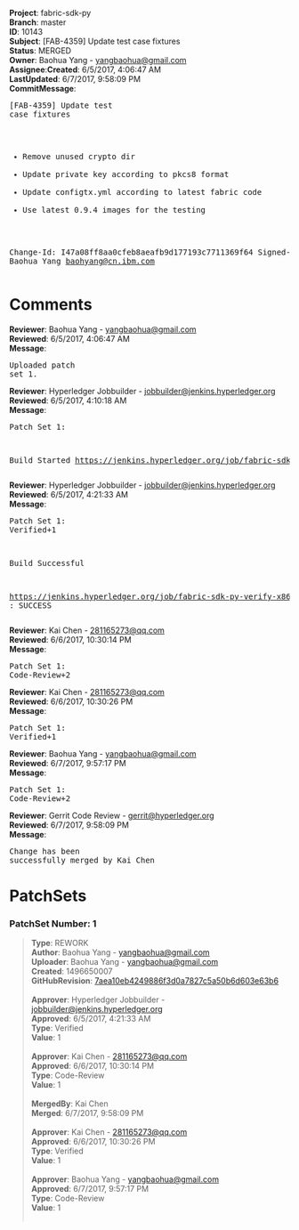 <strong>Project</strong>: fabric-sdk-py</br><strong>Branch</strong>: master<br><strong>ID</strong>: 10143<br><strong>Subject</strong>: [FAB-4359] Update test case fixtures<br><strong>Status</strong>: MERGED<br><strong>Owner</strong>: Baohua Yang - yangbaohua@gmail.com<br><strong>Assignee</strong>:<strong>Created</strong>: 6/5/2017, 4:06:47 AM<br><strong>LastUpdated</strong>: 6/7/2017, 9:58:09 PM<br><strong>CommitMessage</strong>:<br><pre>[FAB-4359] Update test case fixtures

* Remove unused crypto dir
* Update private key according to pkcs8 format
* Update configtx.yml according to latest fabric code
* Use latest 0.9.4 images for the testing

Change-Id: I47a08ff8aa0cfeb8aeafb9d177193c7711369f64
Signed-off-by: Baohua Yang <baohyang@cn.ibm.com>
</pre><h1>Comments</h1><strong>Reviewer</strong>: Baohua Yang - yangbaohua@gmail.com<br><strong>Reviewed</strong>: 6/5/2017, 4:06:47 AM<br><strong>Message</strong>: <pre>Uploaded patch set 1.</pre><strong>Reviewer</strong>: Hyperledger Jobbuilder - jobbuilder@jenkins.hyperledger.org<br><strong>Reviewed</strong>: 6/5/2017, 4:10:18 AM<br><strong>Message</strong>: <pre>Patch Set 1:

Build Started https://jenkins.hyperledger.org/job/fabric-sdk-py-verify-x86_64/161/</pre><strong>Reviewer</strong>: Hyperledger Jobbuilder - jobbuilder@jenkins.hyperledger.org<br><strong>Reviewed</strong>: 6/5/2017, 4:21:33 AM<br><strong>Message</strong>: <pre>Patch Set 1: Verified+1

Build Successful 

https://jenkins.hyperledger.org/job/fabric-sdk-py-verify-x86_64/161/ : SUCCESS</pre><strong>Reviewer</strong>: Kai Chen - 281165273@qq.com<br><strong>Reviewed</strong>: 6/6/2017, 10:30:14 PM<br><strong>Message</strong>: <pre>Patch Set 1: Code-Review+2</pre><strong>Reviewer</strong>: Kai Chen - 281165273@qq.com<br><strong>Reviewed</strong>: 6/6/2017, 10:30:26 PM<br><strong>Message</strong>: <pre>Patch Set 1: Verified+1</pre><strong>Reviewer</strong>: Baohua Yang - yangbaohua@gmail.com<br><strong>Reviewed</strong>: 6/7/2017, 9:57:17 PM<br><strong>Message</strong>: <pre>Patch Set 1: Code-Review+2</pre><strong>Reviewer</strong>: Gerrit Code Review - gerrit@hyperledger.org<br><strong>Reviewed</strong>: 6/7/2017, 9:58:09 PM<br><strong>Message</strong>: <pre>Change has been successfully merged by Kai Chen</pre><h1>PatchSets</h1><h3>PatchSet Number: 1</h3><blockquote><strong>Type</strong>: REWORK<br><strong>Author</strong>: Baohua Yang - yangbaohua@gmail.com<br><strong>Uploader</strong>: Baohua Yang - yangbaohua@gmail.com<br><strong>Created</strong>: 1496650007<br><strong>GitHubRevision</strong>: [7aea10eb4249886f3d0a7827c5a50b6d603e63b6](https://github.com/hyperledger/fabric-sdk-py/commit/7aea10eb4249886f3d0a7827c5a50b6d603e63b6)<br><br><strong>Approver</strong>: Hyperledger Jobbuilder - jobbuilder@jenkins.hyperledger.org<br><strong>Approved</strong>: 6/5/2017, 4:21:33 AM<br><strong>Type</strong>: Verified<br><strong>Value</strong>: 1<br><br><strong>Approver</strong>: Kai Chen - 281165273@qq.com<br><strong>Approved</strong>: 6/6/2017, 10:30:14 PM<br><strong>Type</strong>: Code-Review<br><strong>Value</strong>: 1<br><br><strong>MergedBy</strong>: Kai Chen<br><strong>Merged</strong>: 6/7/2017, 9:58:09 PM<br><br><strong>Approver</strong>: Kai Chen - 281165273@qq.com<br><strong>Approved</strong>: 6/6/2017, 10:30:26 PM<br><strong>Type</strong>: Verified<br><strong>Value</strong>: 1<br><br><strong>Approver</strong>: Baohua Yang - yangbaohua@gmail.com<br><strong>Approved</strong>: 6/7/2017, 9:57:17 PM<br><strong>Type</strong>: Code-Review<br><strong>Value</strong>: 1<br><br></blockquote>